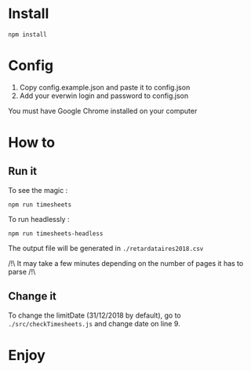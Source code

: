 # Install

```npm install```

# Config

1. Copy config.example.json and paste it to config.json
2. Add your everwin login and password to config.json

You must have Google Chrome installed on your computer

# How to
## Run it

To see the magic : 

```npm run timesheets```

To run headlessly :

```npm run timesheets-headless```

The output file will be generated in `./retardataires2018.csv`

/!\ It may take a few minutes depending on the number of pages it has to parse /!\

## Change it

To change the limitDate (31/12/2018 by default), go to `./src/checkTimesheets.js` and change date on line 9.

# Enjoy
